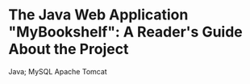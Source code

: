 # The Java Web Application "MyBookshelf":  A Reader's Guide About the Project

Java; MySQL
Apache Tomcat
